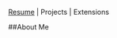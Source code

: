 [Resume](https://docs.google.com/document/d/17pUq_3tGtHu9gm5RQgDUsv0K3hhgQ_kKsRPcbJjAXLA/edit?usp=sharing) | Projects | Extensions

##About Me
